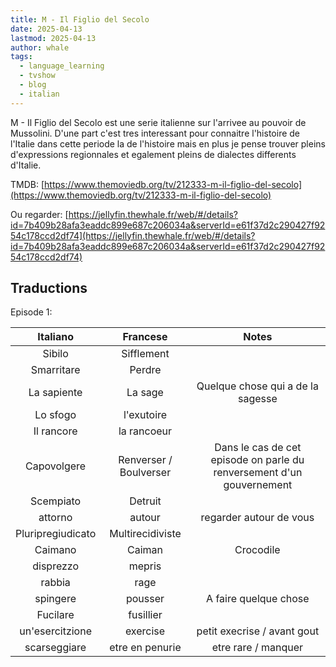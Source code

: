 ```yaml
---
title: M - Il Figlio del Secolo
date: 2025-04-13
lastmod: 2025-04-13
author: whale
tags:
  - language_learning
  - tvshow
  - blog
  - italian
---
```

M - Il Figlio del Secolo est une serie italienne sur l'arrivee au pouvoir de Mussolini. D'une part c'est tres interessant pour connaitre l'histoire de l'Italie dans cette periode la de l'histoire mais en plus je pense trouver pleins d'expressions regionnales et egalement pleins de dialectes differents d'Italie.

TMDB:
[https://www.themoviedb.org/tv/212333-m-il-figlio-del-secolo](https://www.themoviedb.org/tv/212333-m-il-figlio-del-secolo)

Ou regarder:
[https://jellyfin.thewhale.fr/web/#/details?id=7b409b28afa3eaddc899e687c206034a&serverId=e61f37d2c290427f9254c178ccd2df74](https://jellyfin.thewhale.fr/web/#/details?id=7b409b28afa3eaddc899e687c206034a&serverId=e61f37d2c290427f9254c178ccd2df74)

## Traductions

Episode 1:

|     Italiano      |        Francese        |                                 Notes                                 |
| :---------------: | :--------------------: | :-------------------------------------------------------------------: |
|      Sibilo       |       Sifflement       |                                                                       |
|    Smarritare     |         Perdre         |                                                                       |
|    La sapiente    |        La sage         |                   Quelque chose qui a de la sagesse                   |
|     Lo sfogo      |       l'exutoire       |                                                                       |
|    Il rancore     |      la rancoeur       |                                                                       |
|    Capovolgere    | Renverser / Boulverser | Dans le cas de cet episode on parle du renversement d'un gouvernement |
|     Scempiato     |        Detruit         |                                                                       |
|      attorno      |         autour         |                        regarder autour de vous                        |
| Pluripregiudicato |    Multirecidiviste    |                                                                       |
|      Caimano      |         Caiman         |                               Crocodile                               |
|     disprezzo     |         mepris         |                                                                       |
|      rabbia       |          rage          |                                                                       |
|     spingere      |        pousser         |                         A faire quelque chose                         |
|     Fucilare      |       fusillier        |                                                                       |
|  un'esercitzione  |        exercise        |                      petit execrise / avant gout                      |
|   scarseggiare    |    etre en penurie     |                          etre rare / manquer                          |